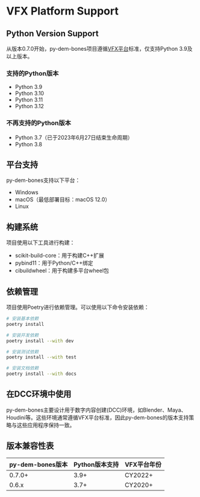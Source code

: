 # VFX Platform Support

## Python Version Support

从版本0.7.0开始，py-dem-bones项目遵循[VFX平台](https://vfxplatform.com/)标准，仅支持Python 3.9及以上版本。

### 支持的Python版本

- Python 3.9
- Python 3.10
- Python 3.11
- Python 3.12

### 不再支持的Python版本

- Python 3.7（已于2023年6月27日结束生命周期）
- Python 3.8

## 平台支持

py-dem-bones支持以下平台：

- Windows
- macOS（最低部署目标：macOS 12.0）
- Linux

## 构建系统

项目使用以下工具进行构建：

- scikit-build-core：用于构建C++扩展
- pybind11：用于Python/C++绑定
- cibuildwheel：用于构建多平台wheel包

## 依赖管理

项目使用Poetry进行依赖管理。可以使用以下命令安装依赖：

```bash
# 安装基本依赖
poetry install

# 安装开发依赖
poetry install --with dev

# 安装测试依赖
poetry install --with test

# 安装文档依赖
poetry install --with docs
```

## 在DCC环境中使用

py-dem-bones主要设计用于数字内容创建(DCC)环境，如Blender、Maya、Houdini等。这些环境通常遵循VFX平台标准，因此py-dem-bones的版本支持策略与这些应用程序保持一致。

## 版本兼容性表

| py-dem-bones版本 | Python版本支持 | VFX平台年份 |
|-----------------|--------------|------------|
| 0.7.0+          | 3.9+         | CY2022+    |
| 0.6.x           | 3.7+         | CY2020+    |
